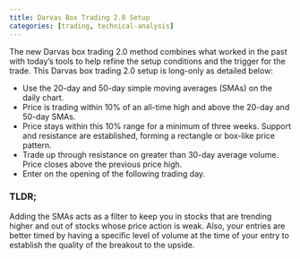 ```yaml
---
title: Darvas Box Trading 2.0 Setup
categories: [trading, technical-analysis]
---
```


The new Darvas box trading 2.0 method combines what worked in the past with today’s tools to help refine the setup conditions and the trigger for the trade. 
This Darvas box trading 2.0 setup is long-only as detailed below:

* Use the 20-day and 50-day simple moving averages (SMAs) on the daily chart.
* Price is trading within 10% of an all-time high and above the 20-day and 50-day SMAs.
* Price stays within this 10% range for a minimum of three weeks. Support and resistance are established, forming a rectangle or box-like price pattern.
* Trade up through resistance on greater than 30-day average volume. Price closes above the previous price high.
* Enter on the opening of the following trading day.

### TLDR;

Adding the SMAs acts as a filter to keep you in stocks that are trending higher and out of stocks whose price action is weak. Also, your entries are better 
timed by having a specific level of volume at the time of your entry to establish the quality of the breakout to the upside.